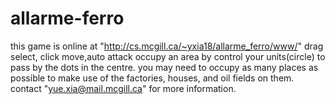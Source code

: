 # allarme-ferro
this game is online at "http://cs.mcgill.ca/~yxia18/allarme_ferro/www/"
drag select, click move,auto attack
occupy an area by control your units(circle) to pass by the dots in the centre.
you may need to occupy as many places as possible to make use of the factories, houses, and oil fields on them.
contact "yue.xia@mail.mcgill.ca" for more information.
